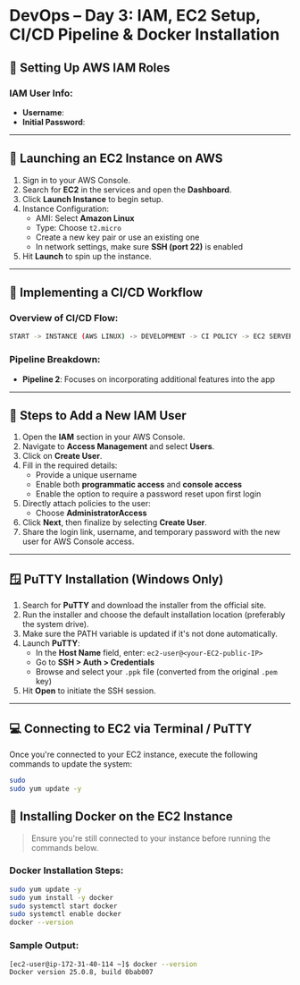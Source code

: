 # DevOps – Day 3: IAM, EC2 Setup, CI/CD Pipeline & Docker Installation

## 🔐 Setting Up AWS IAM Roles

### IAM User Info:
- **Username**:  
- **Initial Password**:  

---

## 🚀 Launching an EC2 Instance on AWS

1. Sign in to your AWS Console.  
2. Search for **EC2** in the services and open the **Dashboard**.  
3. Click **Launch Instance** to begin setup.  
4. Instance Configuration:
   - AMI: Select **Amazon Linux**
   - Type: Choose `t2.micro`
   - Create a new key pair or use an existing one
   - In network settings, make sure **SSH (port 22)** is enabled  
5. Hit **Launch** to spin up the instance.  

---

## 🔁 Implementing a CI/CD Workflow

### Overview of CI/CD Flow:
```bash
START -> INSTANCE (AWS LINUX) -> DEVELOPMENT -> CI POLICY -> EC2 SERVER -> Application Deployment -> END
```
### Pipeline Breakdown:

- **Pipeline 2**: Focuses on incorporating additional features into the app

---

## 👤 Steps to Add a New IAM User

1. Open the **IAM** section in your AWS Console.  
2. Navigate to **Access Management** and select **Users**.  
3. Click on **Create User**.  
4. Fill in the required details:
   - Provide a unique username  
   - Enable both **programmatic access** and **console access**  
   - Enable the option to require a password reset upon first login  
5. Directly attach policies to the user:
   - Choose **AdministratorAccess**  
6. Click **Next**, then finalize by selecting **Create User**.  
7. Share the login link, username, and temporary password with the new user for AWS Console access.

---

## 🪟 PuTTY Installation (Windows Only)

1. Search for **PuTTY** and download the installer from the official site.  
2. Run the installer and choose the default installation location (preferably the system drive).  
3. Make sure the PATH variable is updated if it's not done automatically.  
4. Launch **PuTTY**:
   - In the **Host Name** field, enter: `ec2-user@<your-EC2-public-IP>`  
   - Go to **SSH > Auth > Credentials**  
   - Browse and select your `.ppk` file (converted from the original `.pem` key)  
5. Hit **Open** to initiate the SSH session.

---

## 💻 Connecting to EC2 via Terminal / PuTTY

Once you're connected to your EC2 instance, execute the following commands to update the system:

```bash
sudo
sudo yum update -y
```
## 🐳 Installing Docker on the EC2 Instance

> Ensure you're still connected to your instance before running the commands below.

### Docker Installation Steps:
```bash
sudo yum update -y
sudo yum install -y docker
sudo systemctl start docker
sudo systemctl enable docker
docker --version
```
### Sample Output:
```bash
[ec2-user@ip-172-31-40-114 ~]$ docker --version
Docker version 25.0.8, build 0bab007
```